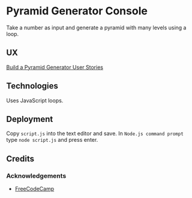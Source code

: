 # Pyramid Generator Console

Take a number as input and generate a pyramid with many levels using a loop.

## UX

[Build a Pyramid Generator User Stories](https://www.freecodecamp.org/learn/full-stack-developer/lab-pyramid-generator/lab-pyramid-generator)

## Technologies

Uses JavaScript loops.

## Deployment

Copy `script.js` into the text editor and save.  In `Node.js command prompt` type `node script.js` and press enter.

## Credits

### Acknowledgements

- [FreeCodeCamp](https://www.freecodecamp.org)
